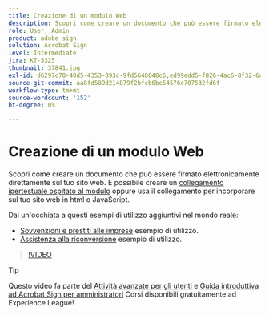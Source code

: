```yaml
---
title: Creazione di un modulo Web
description: Scopri come creare un documento che può essere firmato elettronicamente direttamente sul tuo sito Web
role: User, Admin
product: adobe sign
solution: Acrobat Sign
level: Intermediate
jira: KT-5325
thumbnail: 37841.jpg
exl-id: d6297c78-40d5-4353-893c-9fd5648048c6,ed99edd5-f826-4ac6-8f32-6a4e6e48ddc6
source-git-commit: aa8fd589d214879f2bfcb6bc54576c707532fd6f
workflow-type: tm+mt
source-wordcount: '152'
ht-degree: 0%

---
```


# Creazione di un modulo Web

Scopri come creare un documento che può essere firmato elettronicamente direttamente sul tuo sito web. È possibile creare un [collegamento ipertestuale ospitato al modulo](https://salesforceintegration.na2.echosign.com/public/esignWidget?wid=CBFCIBAA3AAABLblqZhBTZvjMual0H-M6HTSunw9hV1t-OdGbQI3d-nWJdEH76dHPxK1QH6DO9XGjch6QVho*) oppure usa il collegamento per incorporare sul tuo sito web in html o JavaScript.

Dai un&#39;occhiata a questi esempi di utilizzo aggiuntivi nel mondo reale:

* [Sovvenzioni e prestiti alle imprese](https://experienceleague.adobe.com/docs/document-cloud-learn/sign-learning-hub/expand/recipes/gov/usecasegovgrants.html?lang=en) esempio di utilizzo.
* [Assistenza alla riconversione](https://experienceleague.adobe.com/docs/document-cloud-learn/sign-learning-hub/expand/recipes/gov/usecasegovreemployment.html?lang=en) esempio di utilizzo.

>[!VIDEO](https://video.tv.adobe.com/v/37841?quality=12&learn=on&hidetitle=true)

>[!TIP]
>
>Questo video fa parte del [Attività avanzate per gli utenti](https://experienceleague.adobe.com/?recommended=Sign-U-1-2020.3) e [Guida introduttiva ad Acrobat Sign per amministratori](https://experienceleague.adobe.com/?recommended=Sign-A-1-2020.2) Corsi disponibili gratuitamente ad Experience League!

